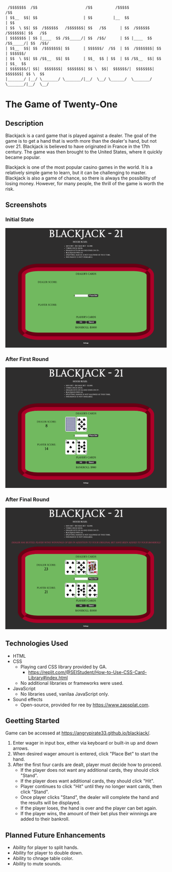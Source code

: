 ```
 /$$$$$$$  /$$                     /$$          /$$$$$                     /$$      
| $$__  $$| $$                    | $$         |__  $$                    | $$      
| $$  \ $$| $$  /$$$$$$   /$$$$$$$| $$   /$$      | $$  /$$$$$$   /$$$$$$$| $$   /$$
| $$$$$$$ | $$ |____  $$ /$$_____/| $$  /$$/      | $$ |____  $$ /$$_____/| $$  /$$/
| $$__  $$| $$  /$$$$$$$| $$      | $$$$$$/  /$$  | $$  /$$$$$$$| $$      | $$$$$$/ 
| $$  \ $$| $$ /$$__  $$| $$      | $$_  $$ | $$  | $$ /$$__  $$| $$      | $$_  $$ 
| $$$$$$$/| $$|  $$$$$$$|  $$$$$$$| $$ \  $$|  $$$$$$/|  $$$$$$$|  $$$$$$$| $$ \  $$
|_______/ |__/ \_______/ \_______/|__/  \__/ \______/  \_______/ \_______/|__/  \__/
```


# The Game of Twenty-One

## Description
Blackjack is a card game that is played against a dealer. The goal of the game is to get a hand that is worth more than the dealer's hand, but not over 21. Blackjack is believed to have originated in France in the 17th century. The game was then brought to the United States, where it quickly became popular.

Blackjack is one of the most popular casino games in the world. It is a relatively simple game to learn, but it can be challenging to master. Blackjack is also a game of chance, so there is always the possibility of losing money. However, for many people, the thrill of the game is worth the risk.

## Screenshots
### Initial State
![Alt text](images/BJ%20Screen%201.png)
### After First Round
![Alt text](images/BJ%20Screen%202.png)
### After Final Round
![](images/BJ%20Screen%203.png)

## Technologies Used
- HTML
- CSS
    - Playing card CSS library provided by GA.
        - https://replit.com/@SEIStudent/How-to-Use-CSS-Card-Library#index.html
    - No additional libraries or frameworks were used.
- JavaScript
    - No libraries used, vanilaa JavaScript only.
- Sound effects
    - Open-source, provided for ree by https://www.zapsplat.com.

## Geetting Started
Game can be accessed at https://angrypirate33.github.io/blackjack/.

1) Enter wager in input box, either via keyboard or built-in up and down arrows.
2) When desired wager amount is entered, click "Place Bet" to start the hand.
3) After the first four cards are dealt, player must decide how to proceed.
    - If the player does not want any additional cards, they should click "Stand".
    - If the player does want additional cards, they should click "Hit".
    - Player continues to click "Hit" until they no longer want cards, then click "Stand".
    - Once player clicks "Stand", the dealer will complete the hand and the results will be displayed.
    - If the player loses, the hand is over and the player can bet again.
    - If the player wins, the amount of their bet plus their winnings are added to their bankroll.

## Planned Future Enhancements
- Ability for player to split hands.
- Ability for player to double down.
- Ability to chnage table color.
- Ability to mute sounds.